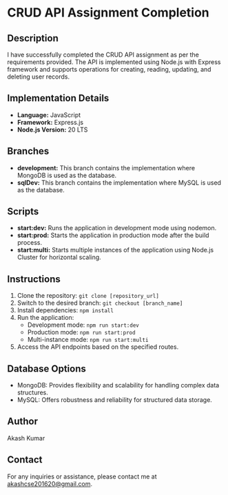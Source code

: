 # CRUD API Assignment Completion

## Description
I have successfully completed the CRUD API assignment as per the requirements provided. The API is implemented using Node.js with Express framework and supports operations for creating, reading, updating, and deleting user records.
## Implementation Details
- **Language:** JavaScript
- **Framework:** Express.js
- **Node.js Version:** 20 LTS

## Branches
- **development:** This branch contains the implementation where MongoDB is used as the database.
- **sqlDev:** This branch contains the implementation where MySQL is used as the database.

## Scripts
- **start:dev:** Runs the application in development mode using nodemon.
- **start:prod:** Starts the application in production mode after the build process.
- **start:multi:** Starts multiple instances of the application using Node.js Cluster for horizontal scaling.

## Instructions
1. Clone the repository: `git clone [repository_url]`
2. Switch to the desired branch: `git checkout [branch_name]`
3. Install dependencies: `npm install`
4. Run the application:
   - Development mode: `npm run start:dev`
   - Production mode: `npm run start:prod`
   - Multi-instance mode: `npm run start:multi`
5. Access the API endpoints based on the specified routes.


## Database Options
- MongoDB: Provides flexibility and scalability for handling complex data structures.
- MySQL: Offers robustness and reliability for structured data storage.

## Author
Akash Kumar

## Contact
For any inquiries or assistance, please contact me at akashcse201620@gmail.com.
